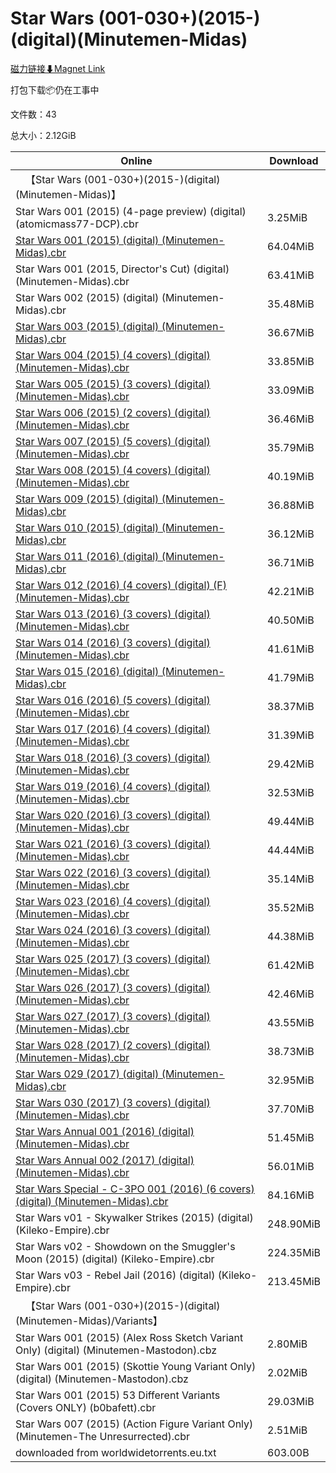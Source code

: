 # Star Wars (001-030+)(2015-)(digital)(Minutemen-Midas)

[磁力链接⬇Magnet Link](magnet:?xt=urn:btih:537e7afda4857e7b3f05f5ad3060ab331bd5e69c&dn=Star%20Wars%20%28001-030%2B%29%282015-%29%28digital%29%28Minutemen-Midas%29)

打包下载📦仍在工事中

文件数：43

总大小：2.12GiB

Online | Download
--- | ---
&emsp;【Star Wars (001-030+)(2015-)(digital)(Minutemen-Midas)】 | 
Star Wars 001 (2015) (4-page preview) (digital) (atomicmass77-DCP).cbr | 3.25MiB
[Star Wars 001 (2015) (digital) (Minutemen-Midas).cbr](https://github.com/alicewish/markdown/blob/master/comic/Star-Wars-001-2015-digital-Minutemen-Midas-cbr.md) | 64.04MiB
Star Wars 001 (2015, Director's Cut) (digital) (Minutemen-Midas).cbr | 63.41MiB
Star Wars 002 (2015) (digital) (Minutemen-Midas).cbr | 35.48MiB
[Star Wars 003 (2015) (digital) (Minutemen-Midas).cbr](https://github.com/alicewish/markdown/blob/master/comic/Star-Wars-003-2015-digital-Minutemen-Midas-cbr.md) | 36.67MiB
[Star Wars 004 (2015) (4 covers) (digital) (Minutemen-Midas).cbr](https://github.com/alicewish/markdown/blob/master/comic/Star-Wars-004-2015-4-covers-digital-Minutemen-Midas-cbr.md) | 33.85MiB
[Star Wars 005 (2015) (3 covers) (digital) (Minutemen-Midas).cbr](https://github.com/alicewish/markdown/blob/master/comic/Star-Wars-005-2015-3-covers-digital-Minutemen-Midas-cbr.md) | 33.09MiB
[Star Wars 006 (2015) (2 covers) (digital) (Minutemen-Midas).cbr](https://github.com/alicewish/markdown/blob/master/comic/Star-Wars-006-2015-2-covers-digital-Minutemen-Midas-cbr.md) | 36.46MiB
[Star Wars 007 (2015) (5 covers) (digital) (Minutemen-Midas).cbr](https://github.com/alicewish/markdown/blob/master/comic/Star-Wars-007-2015-5-covers-digital-Minutemen-Midas-cbr.md) | 35.79MiB
[Star Wars 008 (2015) (4 covers) (digital) (Minutemen-Midas).cbr](https://github.com/alicewish/markdown/blob/master/comic/Star-Wars-008-2015-4-covers-digital-Minutemen-Midas-cbr.md) | 40.19MiB
[Star Wars 009 (2015) (digital) (Minutemen-Midas).cbr](https://github.com/alicewish/markdown/blob/master/comic/Star-Wars-009-2015-digital-Minutemen-Midas-cbr.md) | 36.88MiB
[Star Wars 010 (2015) (digital) (Minutemen-Midas).cbr](https://github.com/alicewish/markdown/blob/master/comic/Star-Wars-010-2015-digital-Minutemen-Midas-cbr.md) | 36.12MiB
[Star Wars 011 (2016) (digital) (Minutemen-Midas).cbr](https://github.com/alicewish/markdown/blob/master/comic/Star-Wars-011-2016-digital-Minutemen-Midas-cbr.md) | 36.71MiB
[Star Wars 012 (2016) (4 covers) (digital) (F) (Minutemen-Midas).cbr](https://github.com/alicewish/markdown/blob/master/comic/Star-Wars-012-2016-4-covers-digital-F-Minutemen-Midas-cbr.md) | 42.21MiB
[Star Wars 013 (2016) (3 covers) (digital) (Minutemen-Midas).cbr](https://github.com/alicewish/markdown/blob/master/comic/Star-Wars-013-2016-3-covers-digital-Minutemen-Midas-cbr.md) | 40.50MiB
[Star Wars 014 (2016) (3 covers) (digital) (Minutemen-Midas).cbr](https://github.com/alicewish/markdown/blob/master/comic/Star-Wars-014-2016-3-covers-digital-Minutemen-Midas-cbr.md) | 41.61MiB
[Star Wars 015 (2016) (digital) (Minutemen-Midas).cbr](https://github.com/alicewish/markdown/blob/master/comic/Star-Wars-015-2016-digital-Minutemen-Midas-cbr.md) | 41.79MiB
[Star Wars 016 (2016) (5 covers) (digital) (Minutemen-Midas).cbr](https://github.com/alicewish/markdown/blob/master/comic/Star-Wars-016-2016-5-covers-digital-Minutemen-Midas-cbr.md) | 38.37MiB
[Star Wars 017 (2016) (4 covers) (digital) (Minutemen-Midas).cbr](https://github.com/alicewish/markdown/blob/master/comic/Star-Wars-017-2016-4-covers-digital-Minutemen-Midas-cbr.md) | 31.39MiB
[Star Wars 018 (2016) (3 covers) (digital) (Minutemen-Midas).cbr](https://github.com/alicewish/markdown/blob/master/comic/Star-Wars-018-2016-3-covers-digital-Minutemen-Midas-cbr.md) | 29.42MiB
[Star Wars 019 (2016) (4 covers) (digital) (Minutemen-Midas).cbr](https://github.com/alicewish/markdown/blob/master/comic/Star-Wars-019-2016-4-covers-digital-Minutemen-Midas-cbr.md) | 32.53MiB
[Star Wars 020 (2016) (3 covers) (digital) (Minutemen-Midas).cbr](https://github.com/alicewish/markdown/blob/master/comic/Star-Wars-020-2016-3-covers-digital-Minutemen-Midas-cbr.md) | 49.44MiB
[Star Wars 021 (2016) (3 covers) (digital) (Minutemen-Midas).cbr](https://github.com/alicewish/markdown/blob/master/comic/Star-Wars-021-2016-3-covers-digital-Minutemen-Midas-cbr.md) | 44.44MiB
[Star Wars 022 (2016) (3 covers) (digital) (Minutemen-Midas).cbr](https://github.com/alicewish/markdown/blob/master/comic/Star-Wars-022-2016-3-covers-digital-Minutemen-Midas-cbr.md) | 35.14MiB
[Star Wars 023 (2016) (4 covers) (digital) (Minutemen-Midas).cbr](https://github.com/alicewish/markdown/blob/master/comic/Star-Wars-023-2016-4-covers-digital-Minutemen-Midas-cbr.md) | 35.52MiB
[Star Wars 024 (2016) (3 covers) (digital) (Minutemen-Midas).cbr](https://github.com/alicewish/markdown/blob/master/comic/Star-Wars-024-2016-3-covers-digital-Minutemen-Midas-cbr.md) | 44.38MiB
[Star Wars 025 (2017) (3 covers) (digital) (Minutemen-Midas).cbr](https://github.com/alicewish/markdown/blob/master/comic/Star-Wars-025-2017-3-covers-digital-Minutemen-Midas-cbr.md) | 61.42MiB
[Star Wars 026 (2017) (3 covers) (digital) (Minutemen-Midas).cbr](https://github.com/alicewish/markdown/blob/master/comic/Star-Wars-026-2017-3-covers-digital-Minutemen-Midas-cbr.md) | 42.46MiB
[Star Wars 027 (2017) (3 covers) (digital) (Minutemen-Midas).cbr](https://github.com/alicewish/markdown/blob/master/comic/Star-Wars-027-2017-3-covers-digital-Minutemen-Midas-cbr.md) | 43.55MiB
[Star Wars 028 (2017) (2 covers) (digital) (Minutemen-Midas).cbr](https://github.com/alicewish/markdown/blob/master/comic/Star-Wars-028-2017-2-covers-digital-Minutemen-Midas-cbr.md) | 38.73MiB
[Star Wars 029 (2017) (digital) (Minutemen-Midas).cbr](https://github.com/alicewish/markdown/blob/master/comic/Star-Wars-029-2017-digital-Minutemen-Midas-cbr.md) | 32.95MiB
[Star Wars 030 (2017) (3 covers) (digital) (Minutemen-Midas).cbr](https://github.com/alicewish/markdown/blob/master/comic/Star-Wars-030-2017-3-covers-digital-Minutemen-Midas-cbr.md) | 37.70MiB
[Star Wars Annual 001 (2016) (digital) (Minutemen-Midas).cbr](https://github.com/alicewish/markdown/blob/master/comic/Star-Wars-Annual-001-2016-digital-Minutemen-Midas-cbr.md) | 51.45MiB
[Star Wars Annual 002 (2017) (digital) (Minutemen-Midas).cbr](https://github.com/alicewish/markdown/blob/master/comic/Star-Wars-Annual-002-2017-digital-Minutemen-Midas-cbr.md) | 56.01MiB
[Star Wars Special - C-3PO 001 (2016) (6 covers) (digital) (Minutemen-Midas).cbr](https://github.com/alicewish/markdown/blob/master/comic/Star-Wars-Special-C-3PO-001-2016-6-covers-digital-Minutemen-Midas-cbr.md) | 84.16MiB
Star Wars v01 - Skywalker Strikes (2015) (digital) (Kileko-Empire).cbr | 248.90MiB
Star Wars v02 - Showdown on the Smuggler's Moon (2015) (digital) (Kileko-Empire).cbr | 224.35MiB
Star Wars v03 - Rebel Jail (2016) (digital) (Kileko-Empire).cbr | 213.45MiB
&emsp;【Star Wars (001-030+)(2015-)(digital)(Minutemen-Midas)/Variants】 | 
Star Wars 001 (2015) (Alex Ross Sketch Variant Only) (digital) (Minutemen-Mastodon).cbz | 2.80MiB
Star Wars 001 (2015) (Skottie Young Variant Only) (digital) (Minutemen-Mastodon).cbz | 2.02MiB
Star Wars 001 (2015) 53 Different Variants (Covers ONLY) (b0bafett).cbr | 29.03MiB
Star Wars 007 (2015) (Action Figure Variant Only) (Minutemen-The Unresurrected).cbr | 2.51MiB
downloaded from worldwidetorrents.eu.txt | 603.00B